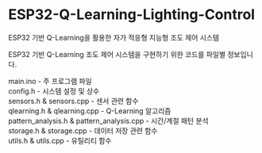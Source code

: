 # ESP32-Q-Learning-Lighting-Control
ESP32 기반 Q-Learning을 활용한 자가 적응형 지능형 조도 제어 시스템

ESP32 기반 Q-Learning 조도 제어 시스템을 구현하기 위한 코드를 파일별 정보입니다. 

main.ino - 주 프로그램 파일  
config.h - 시스템 설정 및 상수  
sensors.h & sensors.cpp - 센서 관련 함수  
qlearning.h & qlearning.cpp - Q-Learning 알고리즘  
pattern_analysis.h & pattern_analysis.cpp - 시간/계절 패턴 분석  
storage.h & storage.cpp - 데이터 저장 관련 함수  
utils.h & utils.cpp - 유틸리티 함수  
